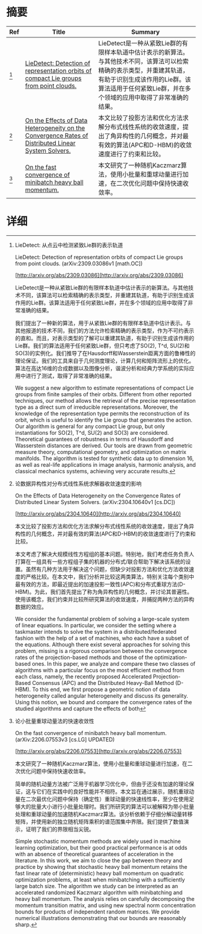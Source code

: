 # 摘要

| Ref | Title | Summary |
| --- | --- | --- |
| [^1] | [LieDetect: Detection of representation orbits of compact Lie groups from point clouds.](http://arxiv.org/abs/2309.03086) | LieDetect是一种从紧致Lie群的有限样本轨道中估计表示的新算法。与其他技术不同，该算法可以检索精确的表示类型，并重建其轨道，有助于识别生成该作用的Lie群。该算法适用于任何紧致Lie群，并在多个领域的应用中取得了非常准确的结果。 |
| [^2] | [On the Effects of Data Heterogeneity on the Convergence Rates of Distributed Linear System Solvers.](http://arxiv.org/abs/2304.10640) | 本文比较了投影方法和优化方法求解分布式线性系统的收敛速度，提出了角异构性的几何概念，并对最有效的算法(APC和D-HBM)的收敛速度进行了约束和比较。 |
| [^3] | [On the fast convergence of minibatch heavy ball momentum.](http://arxiv.org/abs/2206.07553) | 本文研究了一种随机Kaczmarz算法，使用小批量和重球动量进行加速，在二次优化问题中保持快速收敛率。 |

# 详细

[^1]: LieDetect: 从点云中检测紧致Lie群的表示轨道

    LieDetect: Detection of representation orbits of compact Lie groups from point clouds. (arXiv:2309.03086v1 [math.OC])

    [http://arxiv.org/abs/2309.03086](http://arxiv.org/abs/2309.03086)

    LieDetect是一种从紧致Lie群的有限样本轨道中估计表示的新算法。与其他技术不同，该算法可以检索精确的表示类型，并重建其轨道，有助于识别生成该作用的Lie群。该算法适用于任何紧致Lie群，并在多个领域的应用中取得了非常准确的结果。

    

    我们提出了一种新的算法，用于从紧致Lie群的有限样本轨道中估计表示。与其他报道的技术不同，我们的方法允许检索精确的表示类型，作为不可约表示的直和。而且，对表示类型的了解可以重建其轨道，有助于识别生成该作用的Lie群。我们的算法适用于任何紧致Lie群，但只考虑了SO(2), T^d, SU(2)和SO(3)的实例化。我们推导了在Hausdorff和Wasserstein距离方面的鲁棒性的理论保证。我们的工具来自于几何测度理论，计算几何和矩阵流形上的优化。算法在高达16维的合成数据以及图像分析，谐波分析和经典力学系统的实际应用中进行了测试，取得了非常准确的结果。

    We suggest a new algorithm to estimate representations of compact Lie groups from finite samples of their orbits. Different from other reported techniques, our method allows the retrieval of the precise representation type as a direct sum of irreducible representations. Moreover, the knowledge of the representation type permits the reconstruction of its orbit, which is useful to identify the Lie group that generates the action. Our algorithm is general for any compact Lie group, but only instantiations for SO(2), T^d, SU(2) and SO(3) are considered. Theoretical guarantees of robustness in terms of Hausdorff and Wasserstein distances are derived. Our tools are drawn from geometric measure theory, computational geometry, and optimization on matrix manifolds. The algorithm is tested for synthetic data up to dimension 16, as well as real-life applications in image analysis, harmonic analysis, and classical mechanics systems, achieving very accurate results.
    
[^2]: 论数据异构性对分布式线性系统求解器收敛速度的影响

    On the Effects of Data Heterogeneity on the Convergence Rates of Distributed Linear System Solvers. (arXiv:2304.10640v1 [cs.DC])

    [http://arxiv.org/abs/2304.10640](http://arxiv.org/abs/2304.10640)

    本文比较了投影方法和优化方法求解分布式线性系统的收敛速度，提出了角异构性的几何概念，并对最有效的算法(APC和D-HBM)的收敛速度进行了约束和比较。

    

    本文考虑了解决大规模线性方程组的基本问题。特别地，我们考虑任务负责人打算在一组具有一些方程组子集的机器的分布式/联合帮助下解决该系统的设置。虽然有几种方法用于解决这个问题，但缺少对投影方法和优化方法收敛速度的严格比较。在本文中，我们分析并比较这两类算法，特别关注每个类别中最有效的方法，即最近提出的加速投影一致性(APC)和分布式重球方法(D-HBM)。为此，我们首先提出了称为角异构性的几何概念，并讨论其普遍性。使用该概念，我们约束并比较所研究算法的收敛速度，并捕捉两种方法的异构数据的效应。

    We consider the fundamental problem of solving a large-scale system of linear equations. In particular, we consider the setting where a taskmaster intends to solve the system in a distributed/federated fashion with the help of a set of machines, who each have a subset of the equations. Although there exist several approaches for solving this problem, missing is a rigorous comparison between the convergence rates of the projection-based methods and those of the optimization-based ones. In this paper, we analyze and compare these two classes of algorithms with a particular focus on the most efficient method from each class, namely, the recently proposed Accelerated Projection-Based Consensus (APC) and the Distributed Heavy-Ball Method (D-HBM). To this end, we first propose a geometric notion of data heterogeneity called angular heterogeneity and discuss its generality. Using this notion, we bound and compare the convergence rates of the studied algorithms and capture the effects of both 
    
[^3]: 论小批量重球动量法的快速收敛性

    On the fast convergence of minibatch heavy ball momentum. (arXiv:2206.07553v3 [cs.LG] UPDATED)

    [http://arxiv.org/abs/2206.07553](http://arxiv.org/abs/2206.07553)

    本文研究了一种随机Kaczmarz算法，使用小批量和重球动量进行加速，在二次优化问题中保持快速收敛率。

    

    简单的随机动量方法被广泛用于机器学习优化中，但由于还没有加速的理论保证，这与它们在实践中的良好性能并不相符。本文旨在通过展示，随机重球动量在二次最优化问题中保持（确定性）重球动量的快速线性率，至少在使用足够大的批量大小进行小批量处理时。我们所研究的算法可以被解释为带小批量处理和重球动量的加速随机Kaczmarz算法。该分析依赖于仔细分解动量转移矩阵，并使用新的独立随机矩阵乘积的谱范围集中界限。我们提供了数值演示，证明了我们的界限相当尖锐。

    Simple stochastic momentum methods are widely used in machine learning optimization, but their good practical performance is at odds with an absence of theoretical guarantees of acceleration in the literature. In this work, we aim to close the gap between theory and practice by showing that stochastic heavy ball momentum retains the fast linear rate of (deterministic) heavy ball momentum on quadratic optimization problems, at least when minibatching with a sufficiently large batch size. The algorithm we study can be interpreted as an accelerated randomized Kaczmarz algorithm with minibatching and heavy ball momentum. The analysis relies on carefully decomposing the momentum transition matrix, and using new spectral norm concentration bounds for products of independent random matrices. We provide numerical illustrations demonstrating that our bounds are reasonably sharp.
    

